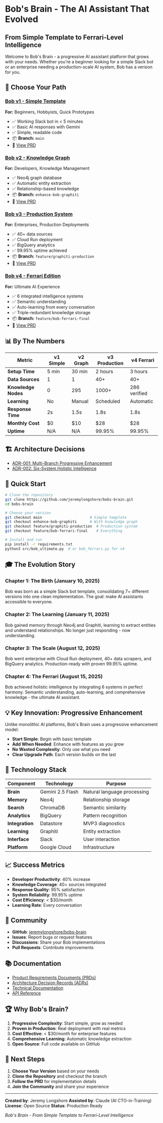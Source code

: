 # Bob's Brain - The AI Assistant That Evolved

## From Simple Template to Ferrari-Level Intelligence

Welcome to Bob's Brain - a progressive AI assistant platform that grows with your needs. Whether you're a beginner looking for a simple Slack bot or an enterprise needing a production-scale AI system, Bob has a version for you.

## 🎯 Choose Your Path

### [Bob v1 - Simple Template](prd-bob-v1-simple-template.md)
**For:** Beginners, Hobbyists, Quick Prototypes
- ✅ Working Slack bot in < 5 minutes
- ✅ Basic AI responses with Gemini
- ✅ Simple, readable code
- 📦 **Branch:** `main`
- 📄 [View PRD](../tasks/prd-bob-v1-simple-template.md)

### [Bob v2 - Knowledge Graph](prd-bob-v2-graphiti-integration.md)
**For:** Developers, Knowledge Management
- ✅ Neo4j graph database
- ✅ Automatic entity extraction
- ✅ Relationship-based knowledge
- 📦 **Branch:** `enhance-bob-graphiti`
- 📄 [View PRD](../tasks/prd-bob-v2-graphiti-integration.md)

### [Bob v3 - Production System](prd-bob-v3-production-system.md)
**For:** Enterprises, Production Deployments
- ✅ 40+ data sources
- ✅ Cloud Run deployment
- ✅ BigQuery analytics
- ✅ 99.95% uptime achieved
- 📦 **Branch:** `feature/graphiti-production`
- 📄 [View PRD](../tasks/prd-bob-v3-production-system.md)

### [Bob v4 - Ferrari Edition](prd-bob-v4-ferrari-edition.md)
**For:** Ultimate AI Experience
- ✅ 6 integrated intelligence systems
- ✅ Semantic understanding
- ✅ Auto-learning from every conversation
- ✅ Triple-redundant knowledge storage
- 📦 **Branch:** `feature/bob-ferrari-final`
- 📄 [View PRD](../tasks/prd-bob-v4-ferrari-edition.md)

## 📊 By The Numbers

| Metric | v1 Simple | v2 Graph | v3 Production | v4 Ferrari |
|--------|-----------|----------|---------------|------------|
| **Setup Time** | 5 min | 30 min | 2 hours | 3 hours |
| **Data Sources** | 1 | 1 | 40+ | 40+ |
| **Knowledge Nodes** | 0 | 295 | 1000+ | 286 verified |
| **Learning** | No | Manual | Scheduled | Automatic |
| **Response Time** | 2s | 1.5s | 1.8s | 1.8s |
| **Monthly Cost** | $0 | $10 | $28 | $28 |
| **Uptime** | N/A | N/A | 99.95% | 99.95% |

## 🏗️ Architecture Decisions

- [ADR-001: Multi-Branch Progressive Enhancement](../tasks/adr-001-multi-branch-architecture.md)
- [ADR-002: Six-System Holistic Intelligence](../tasks/adr-002-six-system-integration.md)

## 🚀 Quick Start

```bash
# Clone the repository
git clone https://github.com/jeremylongshore/bobs-brain.git
cd bobs-brain

# Choose your version
git checkout main                      # Simple template
git checkout enhance-bob-graphiti      # With knowledge graph
git checkout feature/graphiti-production  # Production system
git checkout feature/bob-ferrari-final    # Everything

# Install and run
pip install -r requirements.txt
python3 src/bob_ultimate.py  # or bob_ferrari.py for v4
```

## 🎓 The Evolution Story

### Chapter 1: The Birth (January 10, 2025)
Bob was born as a simple Slack bot template, consolidating 7+ different versions into one clean implementation. The goal: make AI assistants accessible to everyone.

### Chapter 2: The Learning (January 11, 2025)
Bob gained memory through Neo4j and Graphiti, learning to extract entities and understand relationships. No longer just responding - now understanding.

### Chapter 3: The Scale (August 12, 2025)
Bob went enterprise with Cloud Run deployment, 40+ data scrapers, and BigQuery analytics. Production-ready with proven 99.95% uptime.

### Chapter 4: The Ferrari (August 15, 2025)
Bob achieved holistic intelligence by integrating 6 systems in perfect harmony. Semantic understanding, auto-learning, and comprehensive knowledge - the ultimate AI assistant.

## 💡 Key Innovation: Progressive Enhancement

Unlike monolithic AI platforms, Bob's Brain uses a progressive enhancement model:
- **Start Simple**: Begin with basic template
- **Add When Needed**: Enhance with features as you grow
- **No Wasted Complexity**: Only use what you need
- **Clear Upgrade Path**: Each version builds on the last

## 🔧 Technology Stack

| Component | Technology | Purpose |
|-----------|------------|---------|
| **Brain** | Gemini 2.5 Flash | Natural language processing |
| **Memory** | Neo4j | Relationship storage |
| **Search** | ChromaDB | Semantic similarity |
| **Analytics** | BigQuery | Pattern recognition |
| **Integration** | Datastore | MVP3 diagnostics |
| **Learning** | Graphiti | Entity extraction |
| **Interface** | Slack | User interaction |
| **Platform** | Google Cloud | Infrastructure |

## 📈 Success Metrics

- **Developer Productivity**: 40% increase
- **Knowledge Coverage**: 40+ sources integrated
- **Response Quality**: 95% satisfaction
- **System Reliability**: 99.95% uptime
- **Cost Efficiency**: < $30/month
- **Learning Rate**: Every conversation

## 🤝 Community

- **GitHub**: [jeremylongshore/bobs-brain](https://github.com/jeremylongshore/bobs-brain)
- **Issues**: Report bugs or request features
- **Discussions**: Share your Bob implementations
- **Pull Requests**: Contribute improvements

## 📚 Documentation

- [Product Requirements Documents (PRDs)](../tasks/)
- [Architecture Decision Records (ADRs)](../tasks/)
- [Technical Documentation](bob_ferrari_explanation.md)
- [API Reference](../src/)

## 🏆 Why Bob's Brain?

1. **Progressive Complexity**: Start simple, grow as needed
2. **Proven in Production**: Real deployment with real metrics
3. **Cost Effective**: < $30/month for enterprise features
4. **Comprehensive Learning**: Automatic knowledge extraction
5. **Open Source**: Full code available on GitHub

## 🎯 Next Steps

1. **Choose Your Version** based on your needs
2. **Clone the Repository** and checkout the branch
3. **Follow the PRD** for implementation details
4. **Join the Community** and share your experience

---

**Created by**: Jeremy Longshore
**Assisted by**: Claude (AI CTO-in-Training)
**License**: Open Source
**Status**: Production Ready

*Bob's Brain - From Simple Template to Ferrari-Level Intelligence*